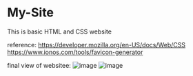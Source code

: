 # My-Site

This is basic HTML and CSS website

reference: 
https://developer.mozilla.org/en-US/docs/Web/CSS
https://www.ionos.com/tools/favicon-generator

final view of websitee:
![image](https://user-images.githubusercontent.com/72188475/151404656-602c7fcb-f4df-4279-bb97-34d28516f26d.png)
![image](https://user-images.githubusercontent.com/72188475/151404731-9a153f8c-9c74-49dc-92c4-625d6154f84a.png)

